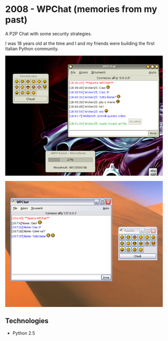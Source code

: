 # 2008 - WPChat (memories from my past)

A P2P Chat with some security strategies.

I was 18 years old at the time and I and my friends were building the first Italian Python community.

![screenshot](doc/screenshot-1.png)

![screenshot](doc/screenshot-2.png)

## Technologies

* Python 2.5
